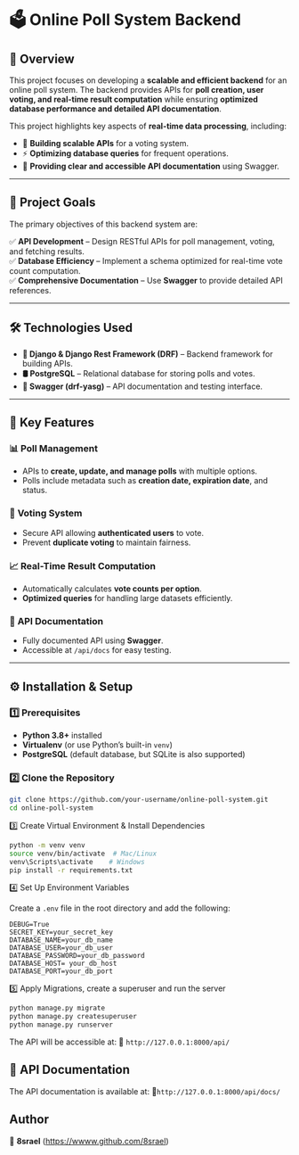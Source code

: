 # 🗳️ Online Poll System Backend  

## 📌 Overview  

This project focuses on developing a **scalable and efficient backend** for an online poll system. The backend provides APIs for **poll creation, user voting, and real-time result computation** while ensuring **optimized database performance and detailed API documentation**.  

This project highlights key aspects of **real-time data processing**, including:  
- 📡 **Building scalable APIs** for a voting system.  
- ⚡ **Optimizing database queries** for frequent operations.  
- 📜 **Providing clear and accessible API documentation** using Swagger.  

---

## 🎯 Project Goals  

The primary objectives of this backend system are:  

✅ **API Development** – Design RESTful APIs for poll management, voting, and fetching results.  
✅ **Database Efficiency** – Implement a schema optimized for real-time vote count computation.  
✅ **Comprehensive Documentation** – Use **Swagger** to provide detailed API references.  

---

## 🛠️ Technologies Used  

- **🐍 Django & Django Rest Framework (DRF)** – Backend framework for building APIs.  
- **🛢️ PostgreSQL** – Relational database for storing polls and votes.  
- **📜 Swagger (drf-yasg)** – API documentation and testing interface.  

---

## 🚀 Key Features  

### 📊 **Poll Management**  
- APIs to **create, update, and manage polls** with multiple options.  
- Polls include metadata such as **creation date, expiration date**, and status.  

### 🎯 **Voting System**  
- Secure API allowing **authenticated users** to vote.  
- Prevent **duplicate voting** to maintain fairness.  

### 📈 **Real-Time Result Computation**  
- Automatically calculates **vote counts per option**.  
- **Optimized queries** for handling large datasets efficiently.  

### 📜 **API Documentation**  
- Fully documented API using **Swagger**.  
- Accessible at `/api/docs` for easy testing.  

---

## ⚙️ Installation & Setup  

### 1️⃣ **Prerequisites**  
- **Python 3.8+** installed  
- **Virtualenv** (or use Python’s built-in `venv`)  
- **PostgreSQL** (default database, but SQLite is also supported)  

### 2️⃣ **Clone the Repository**  

```bash
git clone https://github.com/your-username/online-poll-system.git
cd online-poll-system
```

3️⃣ Create Virtual Environment & Install Dependencies

```bash
python -m venv venv
source venv/bin/activate  # Mac/Linux  
venv\Scripts\activate    # Windows  
pip install -r requirements.txt
```

4️⃣ Set Up Environment Variables

Create a `.env` file in the root directory and add the following:

```plaintext
DEBUG=True
SECRET_KEY=your_secret_key
DATABASE_NAME=your_db_name
DATABASE_USER=your_db_user
DATABASE_PASSWORD=your_db_password
DATABASE_HOST= your_db_host
DATABASE_PORT=your_db_port
```

5️⃣ Apply Migrations, create a superuser and run the server

```bash
python manage.py migrate
python manage.py createsuperuser
python manage.py runserver
```

The API will be accessible at: 📍 ```http://127.0.0.1:8000/api/```

## 📜 API Documentation

The API documentation is available at: 📍```http://127.0.0.1:8000/api/docs/```


## Author

👤 **8srael** (https://wwww.github.com/8srael)